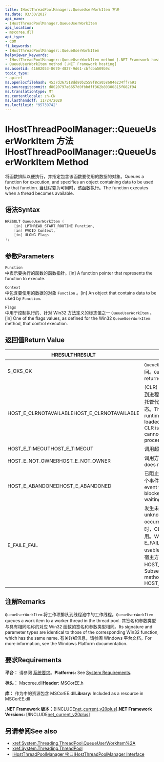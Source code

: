 ```yaml
---
title: IHostThreadPoolManager::QueueUserWorkItem 方法
ms.date: 03/30/2017
api_name:
- IHostThreadPoolManager.QueueUserWorkItem
api_location:
- mscoree.dll
api_type:
- COM
f1_keywords:
- IHostThreadPoolManager::QueueUserWorkItem
helpviewer_keywords:
- IHostThreadPoolManager::QueueUserWorkItem method [.NET Framework hosting]
- QueueUserWorkItem method [.NET Framework hosting]
ms.assetid: 41602053-8670-4827-9d61-cbfcba509b9c
topic_type:
- apiref
ms.openlocfilehash: 4537d367518dd80b2559f8ca058684e234ff7a91
ms.sourcegitcommit: d8020797a6657d0fbbdff362b80300815f682f94
ms.translationtype: MT
ms.contentlocale: zh-CN
ms.lasthandoff: 11/24/2020
ms.locfileid: "95730742"
---
```

# <a name="ihostthreadpoolmanagerqueueuserworkitem-method"></a><span data-ttu-id="037d9-102">IHostThreadPoolManager::QueueUserWorkItem 方法</span><span class="sxs-lookup"><span data-stu-id="037d9-102">IHostThreadPoolManager::QueueUserWorkItem Method</span></span>

<span data-ttu-id="037d9-103">将函数排队以便执行，并指定包含该函数要使用的数据的对象。</span><span class="sxs-lookup"><span data-stu-id="037d9-103">Queues a function for execution, and specifies an object containing data to be used by that function.</span></span> <span data-ttu-id="037d9-104">当线程变为可用时，该函数执行。</span><span class="sxs-lookup"><span data-stu-id="037d9-104">The function executes when a thread becomes available.</span></span>  
  
## <a name="syntax"></a><span data-ttu-id="037d9-105">语法</span><span class="sxs-lookup"><span data-stu-id="037d9-105">Syntax</span></span>  
  
```cpp  
HRESULT QueueUserWorkItem (  
    [in] LPTHREAD_START_ROUTINE Function,  
    [in] PVOID Context,  
    [in] ULONG Flags  
);  
```  
  
## <a name="parameters"></a><span data-ttu-id="037d9-106">参数</span><span class="sxs-lookup"><span data-stu-id="037d9-106">Parameters</span></span>  

 `Function`  
 <span data-ttu-id="037d9-107">中表示要执行的函数的函数指针。</span><span class="sxs-lookup"><span data-stu-id="037d9-107">[in] A function pointer that represents the function to execute.</span></span>  
  
 `Context`  
 <span data-ttu-id="037d9-108">中包含要使用的数据的对象 `Function` 。</span><span class="sxs-lookup"><span data-stu-id="037d9-108">[in] An object that contains data to be used by `Function`.</span></span>  
  
 `Flags`  
 <span data-ttu-id="037d9-109">中用于控制执行的、针对 Win32 方法定义的标志值之一 `QueueUserWorkItem` 。</span><span class="sxs-lookup"><span data-stu-id="037d9-109">[in] One of the flags values, as defined for the Win32 `QueueUserWorkItem` method, that control execution.</span></span>  
  
## <a name="return-value"></a><span data-ttu-id="037d9-110">返回值</span><span class="sxs-lookup"><span data-stu-id="037d9-110">Return Value</span></span>  
  
|<span data-ttu-id="037d9-111">HRESULT</span><span class="sxs-lookup"><span data-stu-id="037d9-111">HRESULT</span></span>|<span data-ttu-id="037d9-112">说明</span><span class="sxs-lookup"><span data-stu-id="037d9-112">Description</span></span>|  
|-------------|-----------------|  
|<span data-ttu-id="037d9-113">S_OK</span><span class="sxs-lookup"><span data-stu-id="037d9-113">S_OK</span></span>|<span data-ttu-id="037d9-114">`QueueUserWorkItem` 已成功返回。</span><span class="sxs-lookup"><span data-stu-id="037d9-114">`QueueUserWorkItem` returned successfully.</span></span>|  
|<span data-ttu-id="037d9-115">HOST_E_CLRNOTAVAILABLE</span><span class="sxs-lookup"><span data-stu-id="037d9-115">HOST_E_CLRNOTAVAILABLE</span></span>|<span data-ttu-id="037d9-116"> (CLR) 的公共语言运行时未加载到进程中，或 CLR 处于无法运行托管代码或成功处理调用的状态。</span><span class="sxs-lookup"><span data-stu-id="037d9-116">The common language runtime (CLR) has not been loaded into a process, or the CLR is in a state in which it cannot run managed code or process the call successfully.</span></span>|  
|<span data-ttu-id="037d9-117">HOST_E_TIMEOUT</span><span class="sxs-lookup"><span data-stu-id="037d9-117">HOST_E_TIMEOUT</span></span>|<span data-ttu-id="037d9-118">调用超时。</span><span class="sxs-lookup"><span data-stu-id="037d9-118">The call timed out.</span></span>|  
|<span data-ttu-id="037d9-119">HOST_E_NOT_OWNER</span><span class="sxs-lookup"><span data-stu-id="037d9-119">HOST_E_NOT_OWNER</span></span>|<span data-ttu-id="037d9-120">调用方不拥有该锁。</span><span class="sxs-lookup"><span data-stu-id="037d9-120">The caller does not own the lock.</span></span>|  
|<span data-ttu-id="037d9-121">HOST_E_ABANDONED</span><span class="sxs-lookup"><span data-stu-id="037d9-121">HOST_E_ABANDONED</span></span>|<span data-ttu-id="037d9-122">已阻止的线程或纤程正在等待某个事件时，该事件被取消。</span><span class="sxs-lookup"><span data-stu-id="037d9-122">An event was canceled while a blocked thread or fiber was waiting on it.</span></span>|  
|<span data-ttu-id="037d9-123">E_FAIL</span><span class="sxs-lookup"><span data-stu-id="037d9-123">E_FAIL</span></span>|<span data-ttu-id="037d9-124">发生未知的灾难性故障。</span><span class="sxs-lookup"><span data-stu-id="037d9-124">An unknown catastrophic failure occurred.</span></span> <span data-ttu-id="037d9-125">当方法返回 E_FAIL 时，CLR 在该进程内将不再可用。</span><span class="sxs-lookup"><span data-stu-id="037d9-125">When a method returns E_FAIL, the CLR is no longer usable within the process.</span></span> <span data-ttu-id="037d9-126">对宿主方法的后续调用会返回 HOST_E_CLRNOTAVAILABLE。</span><span class="sxs-lookup"><span data-stu-id="037d9-126">Subsequent calls to hosting methods return HOST_E_CLRNOTAVAILABLE.</span></span>|  
  
## <a name="remarks"></a><span data-ttu-id="037d9-127">注解</span><span class="sxs-lookup"><span data-stu-id="037d9-127">Remarks</span></span>  

 <span data-ttu-id="037d9-128">`QueueUserWorkItem` 将工作项排队到线程池中的工作线程。</span><span class="sxs-lookup"><span data-stu-id="037d9-128">`QueueUserWorkItem` queues a work item to a worker thread in the thread pool.</span></span> <span data-ttu-id="037d9-129">其签名和参数类型与具有相同名称的对应 Win32 函数的签名和参数类型相同。</span><span class="sxs-lookup"><span data-stu-id="037d9-129">Its signature and parameter types are identical to those of the corresponding Win32 function, which has the same name.</span></span> <span data-ttu-id="037d9-130">有关详细信息，请参阅 Windows 平台文档。</span><span class="sxs-lookup"><span data-stu-id="037d9-130">For more information, see the Windows Platform documentation.</span></span>  
  
## <a name="requirements"></a><span data-ttu-id="037d9-131">要求</span><span class="sxs-lookup"><span data-stu-id="037d9-131">Requirements</span></span>  

 <span data-ttu-id="037d9-132">**平台：** 请参阅 [系统要求](../../get-started/system-requirements.md)。</span><span class="sxs-lookup"><span data-stu-id="037d9-132">**Platforms:** See [System Requirements](../../get-started/system-requirements.md).</span></span>  
  
 <span data-ttu-id="037d9-133">**标头：** Mscoree.dll</span><span class="sxs-lookup"><span data-stu-id="037d9-133">**Header:** MSCorEE.h</span></span>  
  
 <span data-ttu-id="037d9-134">**库：** 作为中的资源包含 MSCorEE.dll</span><span class="sxs-lookup"><span data-stu-id="037d9-134">**Library:** Included as a resource in MSCorEE.dll</span></span>  
  
 <span data-ttu-id="037d9-135">**.NET Framework 版本：**[!INCLUDE[net_current_v20plus](../../../../includes/net-current-v20plus-md.md)]</span><span class="sxs-lookup"><span data-stu-id="037d9-135">**.NET Framework Versions:** [!INCLUDE[net_current_v20plus](../../../../includes/net-current-v20plus-md.md)]</span></span>  
  
## <a name="see-also"></a><span data-ttu-id="037d9-136">另请参阅</span><span class="sxs-lookup"><span data-stu-id="037d9-136">See also</span></span>

- <xref:System.Threading.ThreadPool.QueueUserWorkItem%2A>
- <xref:System.Threading.ThreadPool>
- [<span data-ttu-id="037d9-137">IHostThreadPoolManager 接口</span><span class="sxs-lookup"><span data-stu-id="037d9-137">IHostThreadPoolManager Interface</span></span>](ihostthreadpoolmanager-interface.md)
